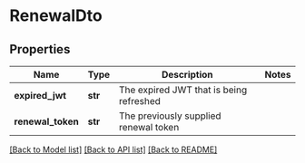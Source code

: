# RenewalDto

## Properties
Name | Type | Description | Notes
------------ | ------------- | ------------- | -------------
**expired_jwt** | **str** | The expired JWT that is being refreshed | 
**renewal_token** | **str** | The previously supplied renewal token | 

[[Back to Model list]](../README.md#documentation-for-models) [[Back to API list]](../README.md#documentation-for-api-endpoints) [[Back to README]](../README.md)

